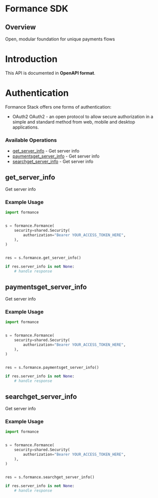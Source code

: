 # Formance SDK

## Overview

Open, modular foundation for unique payments flows

# Introduction
This API is documented in **OpenAPI format**.

# Authentication
Formance Stack offers one forms of authentication:
  - OAuth2
OAuth2 - an open protocol to allow secure authorization in a simple
and standard method from web, mobile and desktop applications.
<SecurityDefinitions />


### Available Operations

* [get_server_info](#get_server_info) - Get server info
* [paymentsget_server_info](#paymentsget_server_info) - Get server info
* [searchget_server_info](#searchget_server_info) - Get server info

## get_server_info

Get server info

### Example Usage

```python
import formance


s = formance.Formance(
    security=shared.Security(
        authorization="Bearer YOUR_ACCESS_TOKEN_HERE",
    ),
)


res = s.formance.get_server_info()

if res.server_info is not None:
    # handle response
```

## paymentsget_server_info

Get server info

### Example Usage

```python
import formance


s = formance.Formance(
    security=shared.Security(
        authorization="Bearer YOUR_ACCESS_TOKEN_HERE",
    ),
)


res = s.formance.paymentsget_server_info()

if res.server_info is not None:
    # handle response
```

## searchget_server_info

Get server info

### Example Usage

```python
import formance


s = formance.Formance(
    security=shared.Security(
        authorization="Bearer YOUR_ACCESS_TOKEN_HERE",
    ),
)


res = s.formance.searchget_server_info()

if res.server_info is not None:
    # handle response
```
